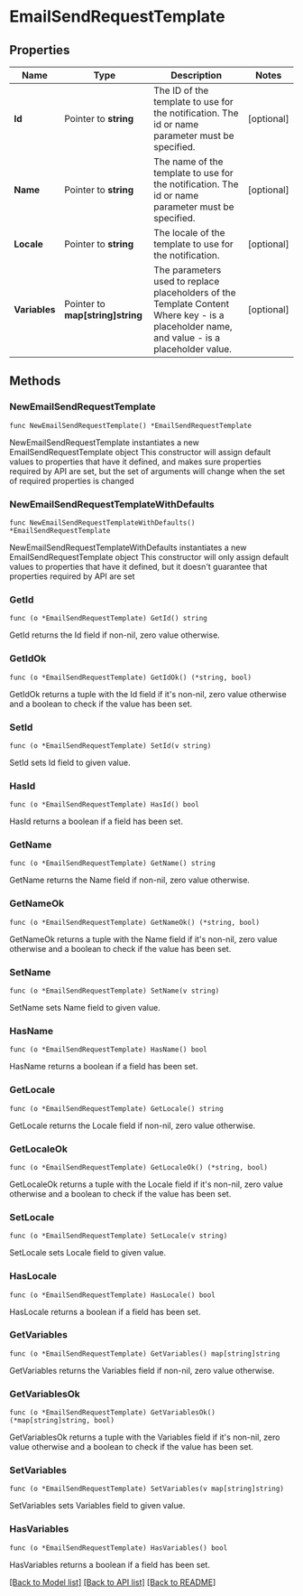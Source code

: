 # EmailSendRequestTemplate

## Properties

Name | Type | Description | Notes
------------ | ------------- | ------------- | -------------
**Id** | Pointer to **string** | The ID of the template to use for the notification. The id or name parameter must be specified. | [optional] 
**Name** | Pointer to **string** | The name of the template to use for the notification. The id or name parameter must be specified. | [optional] 
**Locale** | Pointer to **string** | The locale of the template to use for the notification. | [optional] 
**Variables** | Pointer to **map[string]string** | The parameters used to replace placeholders of the Template Content Where key - is a placeholder name, and value - is a placeholder value. | [optional] 

## Methods

### NewEmailSendRequestTemplate

`func NewEmailSendRequestTemplate() *EmailSendRequestTemplate`

NewEmailSendRequestTemplate instantiates a new EmailSendRequestTemplate object
This constructor will assign default values to properties that have it defined,
and makes sure properties required by API are set, but the set of arguments
will change when the set of required properties is changed

### NewEmailSendRequestTemplateWithDefaults

`func NewEmailSendRequestTemplateWithDefaults() *EmailSendRequestTemplate`

NewEmailSendRequestTemplateWithDefaults instantiates a new EmailSendRequestTemplate object
This constructor will only assign default values to properties that have it defined,
but it doesn't guarantee that properties required by API are set

### GetId

`func (o *EmailSendRequestTemplate) GetId() string`

GetId returns the Id field if non-nil, zero value otherwise.

### GetIdOk

`func (o *EmailSendRequestTemplate) GetIdOk() (*string, bool)`

GetIdOk returns a tuple with the Id field if it's non-nil, zero value otherwise
and a boolean to check if the value has been set.

### SetId

`func (o *EmailSendRequestTemplate) SetId(v string)`

SetId sets Id field to given value.

### HasId

`func (o *EmailSendRequestTemplate) HasId() bool`

HasId returns a boolean if a field has been set.

### GetName

`func (o *EmailSendRequestTemplate) GetName() string`

GetName returns the Name field if non-nil, zero value otherwise.

### GetNameOk

`func (o *EmailSendRequestTemplate) GetNameOk() (*string, bool)`

GetNameOk returns a tuple with the Name field if it's non-nil, zero value otherwise
and a boolean to check if the value has been set.

### SetName

`func (o *EmailSendRequestTemplate) SetName(v string)`

SetName sets Name field to given value.

### HasName

`func (o *EmailSendRequestTemplate) HasName() bool`

HasName returns a boolean if a field has been set.

### GetLocale

`func (o *EmailSendRequestTemplate) GetLocale() string`

GetLocale returns the Locale field if non-nil, zero value otherwise.

### GetLocaleOk

`func (o *EmailSendRequestTemplate) GetLocaleOk() (*string, bool)`

GetLocaleOk returns a tuple with the Locale field if it's non-nil, zero value otherwise
and a boolean to check if the value has been set.

### SetLocale

`func (o *EmailSendRequestTemplate) SetLocale(v string)`

SetLocale sets Locale field to given value.

### HasLocale

`func (o *EmailSendRequestTemplate) HasLocale() bool`

HasLocale returns a boolean if a field has been set.

### GetVariables

`func (o *EmailSendRequestTemplate) GetVariables() map[string]string`

GetVariables returns the Variables field if non-nil, zero value otherwise.

### GetVariablesOk

`func (o *EmailSendRequestTemplate) GetVariablesOk() (*map[string]string, bool)`

GetVariablesOk returns a tuple with the Variables field if it's non-nil, zero value otherwise
and a boolean to check if the value has been set.

### SetVariables

`func (o *EmailSendRequestTemplate) SetVariables(v map[string]string)`

SetVariables sets Variables field to given value.

### HasVariables

`func (o *EmailSendRequestTemplate) HasVariables() bool`

HasVariables returns a boolean if a field has been set.


[[Back to Model list]](../README.md#documentation-for-models) [[Back to API list]](../README.md#documentation-for-api-endpoints) [[Back to README]](../README.md)


